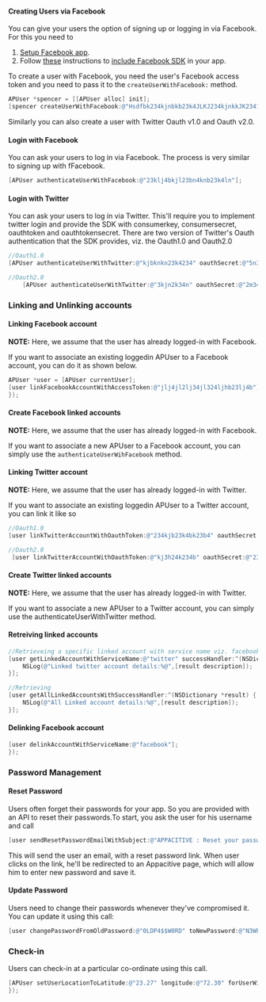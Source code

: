 #### Creating Users via Facebook

You can give your users the option of signing up or logging in via Facebook. For this you need to

 1. [Setup Facebook app](https://developers.Facebook.com/apps).
 2. Follow [these](https://developers.Facebook.com/docs/reference/ios/current/) instructions to [include Facebook SDK](https://developers.Facebook.com/docs/reference/ios/current/) in your app.


To create a user with Facebook, you need the user's Facebook access token and you need to pass it to the `createUserWithFacebook:` method.

```objectivec
APUser *spencer = [[APUser alloc] init];
[spencer createUserWithFacebook:@"Hsdfbk234kjnbkb23k4JLKJ234kjnkkJK2341nkjnJSD"];
```

Similarly you can also create a user with Twitter Oauth v1.0 and Oauth v2.0.

#### Login with Facebook

You can ask your users to log in via Facebook. The process is very similar to signing up with fFacebook.

```objectivec
[APUser authenticateUserWithFacebook:@"23klj4bkjl23bn4knb23k4ln"];
```

#### Login with Twitter

You can ask your users to log in via Twitter. This'll require you to implement twitter login and provide the SDK with consumerkey, consumersecret, oauthtoken and oauthtokensecret. There are two version of Twitter's Oauth authentication that the SDK provides, viz. the Oauth1.0 and Oauth2.0

```objectivec
//Oauth1.0
[APUser authenticateUserWithTwitter:@"kjbknkn23k4234" oauthSecret:@"5n33h4b5b"];

//Oauth2.0
    [APUser authenticateUserWithTwitter:@"3kjn2k34n" oauthSecret:@"2m34234n" consumerKey:@"2vhgv34v32hg" consumerSecret:@"sdfg087fd9"];
```

### Linking and Unlinking accounts

#### Linking Facebook account

**NOTE:** Here, we assume that the user has already logged-in with Facebook.

If you want to associate an existing loggedin APUser to a Facebook account, you can do it as shown below.

```objectivec
APUser *user = [APUser currentUser];
[user linkFacebookAccountWithAccessToken:@"jlj4jl2lj34jl324ljhb23lj4b"];
});
```

#### Create Facebook linked accounts

**NOTE:** Here, we assume that the user has already logged-in with Facebook.

If you want to associate a new APUser to a Facebook account, you can simply use the `authenticateUserWihFacebook` method.


#### Linking Twitter account

**NOTE:** Here, we assume that the user has already logged-in with Twitter.

If you want to associate an existing loggedin APUser to a Twitter account, you can link it like so

```objectivec
//Oauth1.0
[user linkTwitterAccountWithOauthToken:@"234kjb23k4bk23b4" oauthSecret:@"23d4kj32n4kjbk32bn4k"];

//Oauth2.0
 [user linkTwitterAccountWithOauthToken:@"kj3h24k234b" oauthSecret:@"23hb4jh2b3j4" consumerKey:@"2jh3lb4jh2b34" consumerSecret:@"2j3b4j234jb"];
```

#### Create Twitter linked accounts

**NOTE:** Here, we assume that the user has already logged-in with Twitter.

If you want to associate a new APUser to a Twitter account, you can simply use the authenticateUserWithTwitter method.


#### Retreiving linked accounts

```objectivec
//Retrieveing a specific linked account with service name viz. facebook or twitter.
[user getLinkedAccountWithServiceName:@"twitter" successHandler:^(NSDictionary *result) {
    NSLog(@"Linked twitter account details:%@",[result description]);
}];

//Retrieving
[user getAllLinkedAccountsWithSuccessHandler:^(NSDictionary *result) {
    NSLog(@"All Linked account details:%@",[result description]);
}];

```

#### Delinking Facebook account

```objectivec
[user delinkAccountWithServiceName:@"facebook"];
});
```

### Password Management

#### Reset Password

Users often forget their passwords for your app. So you are provided with an API to reset their passwords.To start, you ask the user for his username and call

```objectivec
[user sendResetPasswordEmailWithSubject:@"APPACITIVE : Reset your password"];
```

This will send the user an email, with a reset password link. When user clicks on the link, he'll be redirected to an Appacitive page, which will allow him to enter new password and save it.

#### Update Password
Users need to change their passwords whenever they've compromised it. You can update it using this call:

```objectivec
[user changePasswordFromOldPassword:@"0LDP4$$W0RD" toNewPassword:@"N3WP4$$W0RD"];});
```
### Check-in

Users can check-in at a particular co-ordinate using this call.

```objectivec
[APUser setUserLocationToLatitude:@"23.27" longitude:@"72.30" forUserWithUserId:@"spencer.maguire"];
});
```

